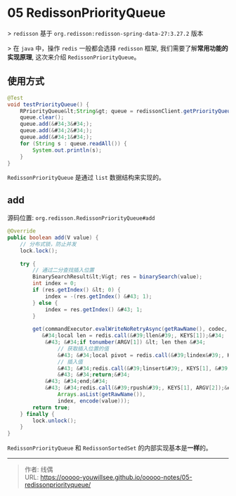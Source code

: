# 05 RedissonPriorityQueue


&gt; `redisson` 基于 `org.redisson:redisson-spring-data-27:3.27.2` 版本

&gt; 在 `java` 中，操作 `redis` 一般都会选择 `redisson` 框架, 我们需要了解**常用功能的实现原理**, 这次来介绍 `RedissonPriorityQueue`。

## 使用方式

```java
@Test
void testPriorityQueue() {
    RPriorityQueue&lt;String&gt; queue = redissonClient.getPriorityQueue(&#34;queue&#34;);
    queue.clear();
    queue.add(&#34;3&#34;);
    queue.add(&#34;2&#34;);
    queue.add(&#34;1&#34;);
    for (String s : queue.readAll()) {
        System.out.println(s);
    }
}
```

`RedissonPriorityQueue` 是通过 `list` 数据结构来实现的。

## add

源码位置: `org.redisson.RedissonPriorityQueue#add`

```java
@Override
public boolean add(V value) {
    // 分布式锁，防止并发
    lock.lock();
    
    try {
        // 通过二分查找插入位置
        BinarySearchResult&lt;V&gt; res = binarySearch(value);
        int index = 0;
        if (res.getIndex() &lt; 0) {
            index = -(res.getIndex() &#43; 1);
        } else {
            index = res.getIndex() &#43; 1;
        }
            
        get(commandExecutor.evalWriteNoRetryAsync(getRawName(), codec, RedisCommands.EVAL_VOID,
           &#34;local len = redis.call(&#39;llen&#39;, KEYS[1]);&#34;
            &#43; &#34;if tonumber(ARGV[1]) &lt; len then &#34;
                // 获取插入位置的值
                &#43; &#34;local pivot = redis.call(&#39;lindex&#39;, KEYS[1], ARGV[1]);&#34;
                // 插入值
                &#43; &#34;redis.call(&#39;linsert&#39;, KEYS[1], &#39;before&#39;, pivot, ARGV[2]);&#34;
                &#43; &#34;return;&#34;
            &#43; &#34;end;&#34;
            &#43; &#34;redis.call(&#39;rpush&#39;, KEYS[1], ARGV[2]);&#34;, 
                Arrays.asList(getRawName()),
                index, encode(value)));
        return true;
    } finally {
        lock.unlock();
    }
}
```

`RedissonPriorityQueue` 和 `RedissonSortedSet` 的内部实现基本是**一样**的。

---

> 作者: 线偶  
> URL: https://ooooo-youwillsee.github.io/ooooo-notes/05-redissonpriorityqueue/  

